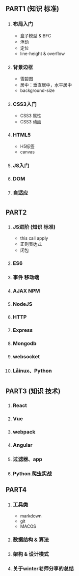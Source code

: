 ## PART1 (知识 标准)

1. ### 布局入门
    - 盒子模型 & BFC
    - 浮动
    - 定位
    - line-height & overflow

1. ### 背景边框
    - 雪碧图
    - 居中：垂直居中，水平居中
    - background-size

1. ### CSS3入门
    - CSS3 属性
    - CSS3 动画

1. ### HTML5
    - H5标签
    - canvas

1. ### JS入门

1. ### DOM

1. ### 自适应
# 


## PART2

1. ### JS进阶 (知识 标准)
    - this call apply
    - 正则表达式
    - 闭包
1. ### ES6 

1. ### 事件 移动端

1. ### AJAX NPM

1. ### NodeJS

1. ### HTTP

1. ### Express

1. ### Mongodb

1. ### websocket

1. ### Låinux、Python
# 

## PART3 (知识 技术)

1. ### React

1. ### Vue

1. ### webpack

1. ### Angular

1. ### 过滤器、app


1. ### Python 爬虫实战


## PART4 

1. ### 工具类
    - markdown
    - git
    - MACOS

2. ### 数据结构 & 算法

1. ### 架构 & 设计模式

1. ### 关于winter老师分享的总结




